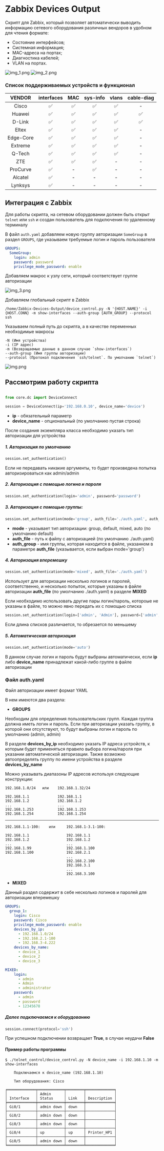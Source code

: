 # Zabbix Devices Output

Скрипт для Zabbix, который позволяет автоматически выводить информацию сетевого оборудования
различных вендоров в удобном для чтения формате:

* Состояние интерфейсов;
* Системная информация;
* MAC-адреса на портах;
* Диагностика кабелей;
* VLAN на портах.

![img_1.png](img/img_1.png)
![img_2.png](img/img_2.png)

### Список поддерживаемых устройств и функционал

| VENDOR  | interfaces | MAC | sys-info | vlans | cable-diag |
| :----:|:----:|:---:|:----:|:----:|:----:|
| Cisco     | ✅ | ✅ | ✅ | ✅ | - |
| Huawei    | ✅ | ✅ | ✅ | ✅ | ✅ |
| D-Link    | ✅ | ✅ | ✅ | ✅ | ✅ |
| Eltex     | ✅ | ✅ | ✅ | ✅ | - |
| Edge-Core | ✅ | ✅ | ✅ | ✅ | - |
| Extreme   | ✅ | ✅ | ✅ | ✅ | - |
| Q-Tech    | ✅ | ✅ | ✅ | ✅ | - |
| ZTE       | ✅ | ✅ | ✅ | - | - |
| ProCurve  | ✅ | - | ✅ | - | - |
| Alcatel   | ✅ | - | - | - | - |
| Lynksys   | ✅ | - | - | - | - |

## Интеграция с Zabbix

Для работы скрипта, на сетевом оборудовании должен быть открыт `telnet` или `ssh` и создан пользователь
для подключения по удаленному терминалу

В файл `auth.yaml` добавляем новую группу авторизации `SomeGroup` в раздел `GROUPS`, 
где указываем требуемые логин и пароль пользователя 
```yaml
GROUPS:
  SomeGroup:
    login: admin
    password: password
    privilege_mode_password: enable
```
Добавляем макрос к узлу сети, который соответствует группе авторизации

![img_3.png](img/img_3.png)

Добавляем глобальный скрипт в Zabbix

    /home/Zabbix-Devices-Output/device_control.py -N '{HOST.NAME}' -i {HOST.CONN} -m show-interfaces --auth-group {AUTH_GROUP} --protocol ssh

Указываем полный путь до скрипта, а в качестве переменных необходимые макросы

    -N (Имя устройства)
    -i (IP адрес)
    -m (Возвращаемые данные в данном случае `show-interfaces`)
    --auth-group (Имя группы авторизации)
    --protocol (Протокол подключения `ssh/telnet`. По умолчанию `telnet`)

![img.png](img/img.png)

## Рассмотрим работу скрипта

```python

from core.dc import DeviceConnect

session = DeviceConnect(ip='192.168.0.10', device_name='device')
```
- **ip** - обязательный параметр
- **device_name** - опциональный (по умолчанию пустая строка)

После создания экземпляра класса необходимо указать тип авторизации для устройства
##### 1. Авторизация по умолчанию
```python
session.set_authentication()
```
Если не передавать никакие аргументы, то будет произведена попытка авторизироваться как admin/admin
##### 2. Авторизация с помощью логина и пароля
```python
session.set_authentication(login='admin', password='password')
```
##### 3. Авторизация с помощью группы:
```python
session.set_authentication(mode='group', auth_file='./auth.yaml', auth_group='group_1')
```
- **mode** - указывает тип авторизации: group, default, mixed, auto (по умолчанию default)
- **auth_file** - путь к файлу с авторизацией (по умолчанию ./auth.yaml)
- **auth_group** - имя группы, которая находится в файле, указанном в параметре **auth_file** (указывается, если выбран mode='group')

##### 4. Авторизация вперемешку
```python
session.set_authentication(mode='mixed', auth_file='./auth.yaml')
```
Использует для авторизации несколько логинов и паролей, соответственно, и несколько попыток,
которые указаны в файле авторизации **auth_file** (по умолчанию ./auth.yaml) в разделе **MIXED**

Если необходимо использовать другие пары логин/пароль, котороые не указаны в файле, то можно явно передать их с помощью списка

```python
session.set_authentication(login=['admin', 'Admin'], password=['admin', 'password'])
```
Если длина списков различается, то обрезается по меньшему

##### 5. Автоматическая авторизация

```python
session.set_authentication(mode='auto')
```
В данном случае логин и пароль будут выбраны автоматически, если **ip** либо **device_name** принадлежат какой-либо группе в файле авторизации

### Файл auth.yaml

Файл авторизации имеет формат YAML

В нем имеются два раздела:
* **GROUPS** 

Необходим для определения пользовательских групп.
Каждая группа должна иметь логин и пароль. Если при авторизации указать группу, в которой они отсутствуют, 
то будут выбраны логин и пароль по умолчанию (admin, admin)

В разделе **devices_by_ip** необходимо указать IP адреса устройств, к которым будет применяться правило выбора 
логина/пароля при указании автоматической авторизации.
Также возможно автоопределять группу по имени устройства в разделе **devices_by_name**

Можно указывать диапазоны IP адресов используя следующие конструкции:

    192.168.1.0/24   или    192.168.1.32/24

    192.168.1.1             192.168.1.1
    192.168.1.2             192.168.1.2
    ...                     ...
    192.168.1.253           192.168.1.253
    192.168.1.254           192.168.1.254
---
    192.168.1.1-100:    или     192.168.1-3.1-100:

    192.168.1.1                 192.168.1.1
    192.168.1.2                 192.168.1.2
    ...                         ...
    192.168.1.99                192.168.1.100
    192.168.1.100               192.168.2.1
                                ...
                                192.168.2.100
                                192.168.3.1
                                ...
                                192.168.3.100
* **MIXED**

Данный раздел содержит в себе несколько логинов и паролей для авторизации вперемешку

```yaml
GROUPS:
  group_1:
    login: Cisco
    password: Cisco
    privilege_mode_password: enable
    devices_by_ip:
      - 192.168.1.0/24
      - 192.168.2.1-100
      - 192.168.3-4.222
    devices_by_name:
      - device_1
      - device_2
      - device_3

MIXED:
    login:
      - admin
      - Admin
      - administrator
    password:
      - admin
      - password
      - 12345678
```

##### Далее подключаемся к оборудованию

```python
session.connect(protocol='ssh')
```
При успешном подключении возвращает **True**, в случае неудачи **False**
#### Пример работы программы
    

    $ ./telnet_control/device_control.py -N device_name -i 192.168.1.10 -m show-interfaces
        
        Подключаемся к device_name (192.168.1.10)
    
        Тип оборудования: Cisco
    
    ╒═════════════╤════════════╤════════╤═════════════╕
    │             │ Admin      │        │             │
    │ Interface   │ Status     │ Link   │ Description │
    ╞═════════════╪════════════╪════════╪═════════════╡
    │ Gi0/1       │ admin down │ down   │             │
    ├─────────────┼────────────┼────────┼─────────────┤
    │ Gi0/2       │ admin down │ down   │             │
    ├─────────────┼────────────┼────────┼─────────────┤
    │ Gi0/3       │ admin down │ down   │             │
    ├─────────────┼────────────┼────────┼─────────────┤
    │ Gi0/4       │ up         │ up     │ Printer_HP1 │
    ├─────────────┼────────────┼────────┼─────────────┤
    │ Gi0/5       │ admin down │ down   │             │
    ╘═════════════╧════════════╧════════╧═════════════╛

